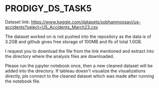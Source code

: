# PRODIGY_DS_TASK5

Dataset link: https://www.kaggle.com/datasets/sobhanmoosavi/us-accidents?select=US_Accidents_March23.csv

The dataset worked on is not pushed into the repository as the data is of 3.2GB and github gives free storage of 100MB and lfs of total 1.0GB.

I request you to download the file from the link mentioned and extract into the directory where the analysis files are downloaded.

Please run the jupyter notebook once, then a new cleaned dataset will be added into the directory. If tableau doesn't visualize the visualizations directly, pls connect to the cleaned dataset which was made after running the notebook file.
